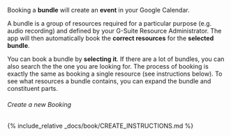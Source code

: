 Booking a __bundle__ will create an __event__ in your Google Calendar.

A bundle is a group of resources required for a particular purpose (e.g. audio recording) and defined by your G-Suite Resource Administrator. The app will then automatically book the __correct resources__ for the __selected bundle__.

You can book a bundle by __selecting it__. If there are a lot of bundles, you can also search the the one you are looking for. The process of booking is exactly the same as booking a single resource (see instructions below). To see what resources a bundle contains, you can expand the bundle and constituent parts.

###### Create a new Booking
{% include_relative _docs/book/CREATE_INSTRUCTIONS.md %}
